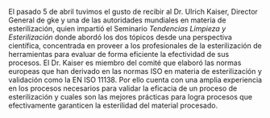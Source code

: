 El pasado 5 de abril tuvimos el gusto de recibir al Dr. Ulrich Kaiser, Director General de gke y una de las autoridades mundiales en materia de esterilización, quien impartió el Seminario *Tendencias Limpieza y Esterilización* donde abordó los dos tópicos desde una perspectiva científica, concentrada en proveer a los profesionales de la esterilización de herramientas para evaluar de forma eficiente la efectividad de sus procesos.
El Dr. Kaiser es miembro del comité que elaboró las normas europeas que han derivado en las normas ISO en materia de esterilización y validación como la EN ISO 11138. Por ello cuenta con una amplia experiencia en los procesos necesarios para validar la eficacia de un proceso de esterilización y cuales son las mejores prácticas para logra procesos que efectivamente garanticen la esterilidad del material procesado.
